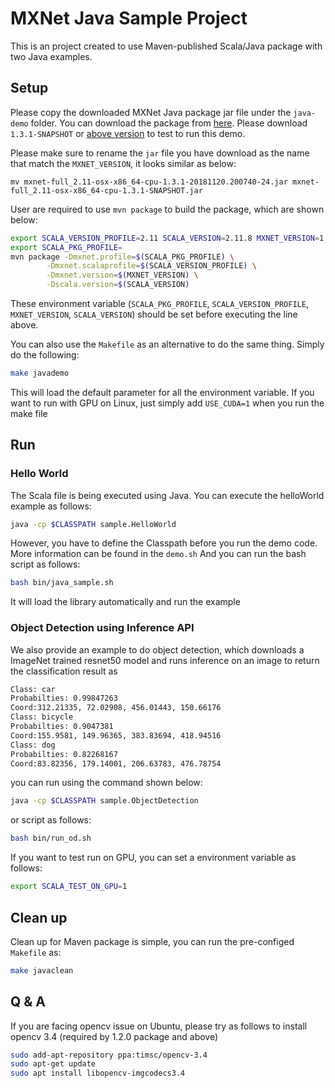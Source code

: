 # MXNet Java Sample Project
This is an project created to use Maven-published Scala/Java package with two Java examples.
## Setup
Please copy the downloaded MXNet Java package jar file under the `java-demo` folder.
You can download the package from [here](https://repository.apache.org/#nexus-search;gav~org.apache.mxnet~~1.3.1-SNAPSHOT~~).
Please download `1.3.1-SNAPSHOT` or [above version](https://repository.apache.org/#nexus-search;gav~org.apache.mxnet~~~~) to test to run this demo.

Please make sure to rename the `jar` file you have download as the name that match the `MXNET_VERSION`, it looks similar as below:
```
mv mxnet-full_2.11-osx-x86_64-cpu-1.3.1-20181120.200740-24.jar mxnet-full_2.11-osx-x86_64-cpu-1.3.1-SNAPSHOT.jar 
```
User are required to use `mvn package` to build the package,
 which are shown below:
```Bash
export SCALA_VERSION_PROFILE=2.11 SCALA_VERSION=2.11.8 MXNET_VERSION=1.3.1-SNAPSHOT
export SCALA_PKG_PROFILE=
mvn package -Dmxnet.profile=$(SCALA_PKG_PROFILE) \
		-Dmxnet.scalaprofile=$(SCALA_VERSION_PROFILE) \
		-Dmxnet.version=$(MXNET_VERSION) \
		-Dscala.version=$(SCALA_VERSION)
```
These environment variable (`SCALA_PKG_PROFILE`, `SCALA_VERSION_PROFILE`, `MXNET_VERSION`, `SCALA_VERSION`)
should be set before executing the line above.
 
You can also use the `Makefile` as an alternative to do the same thing. Simply do the following:
```Bash
make javademo
```
This will load the default parameter for all the environment variable.
 If you want to run with GPU on Linux, just simply add `USE_CUDA=1` when you run the make file

## Run
### Hello World
The Scala file is being executed using Java. You can execute the helloWorld example as follows:
```Bash
java -cp $CLASSPATH sample.HelloWorld
```
However, you have to define the Classpath before you run the demo code. More information can be found in the `demo.sh` And you can run the bash script as follows:
```Bash
bash bin/java_sample.sh
```
It will load the library automatically and run the example
### Object Detection using Inference API
We also provide an example to do object detection, which downloads a ImageNet trained resnet50 model and runs inference on an image to return the classification result as
```Bash
Class: car
Probabilties: 0.99847263
Coord:312.21335, 72.02908, 456.01443, 150.66176
Class: bicycle
Probabilties: 0.9047381
Coord:155.9581, 149.96365, 383.83694, 418.94516
Class: dog
Probabilties: 0.82268167
Coord:83.82356, 179.14001, 206.63783, 476.78754
```

you can run using the command shown below:
```Bash
java -cp $CLASSPATH sample.ObjectDetection
```
or script as follows:
```Bash
bash bin/run_od.sh
```

If you want to test run on GPU, you can set a environment variable as follows:
```Bash
export SCALA_TEST_ON_GPU=1
```
## Clean up
Clean up for Maven package is simple, you can run the pre-configed `Makefile` as:
```Bash
make javaclean
```

## Q & A
If you are facing opencv issue on Ubuntu, please try as follows to install opencv 3.4 (required by 1.2.0 package and above)
```Bash
sudo add-apt-repository ppa:timsc/opencv-3.4
sudo apt-get update
sudo apt install libopencv-imgcodecs3.4
```